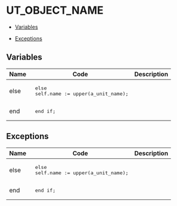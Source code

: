 # UT_OBJECT_NAME




- [Variables](#variables)

- [Exceptions](#exceptions)




## Variables<a name="variables"></a>

Name | Code | Description
--- | --- | ---
else | <pre>  else<br />    self.name  := upper(a_unit_name);</pre> | 
end | <pre>  end if;</pre> | 



## Exceptions<a name="exceptions"></a>

Name | Code | Description
--- | --- | ---
else | <pre>  else<br />    self.name  := upper(a_unit_name);</pre> | 
end | <pre>  end if;</pre> | 




 
